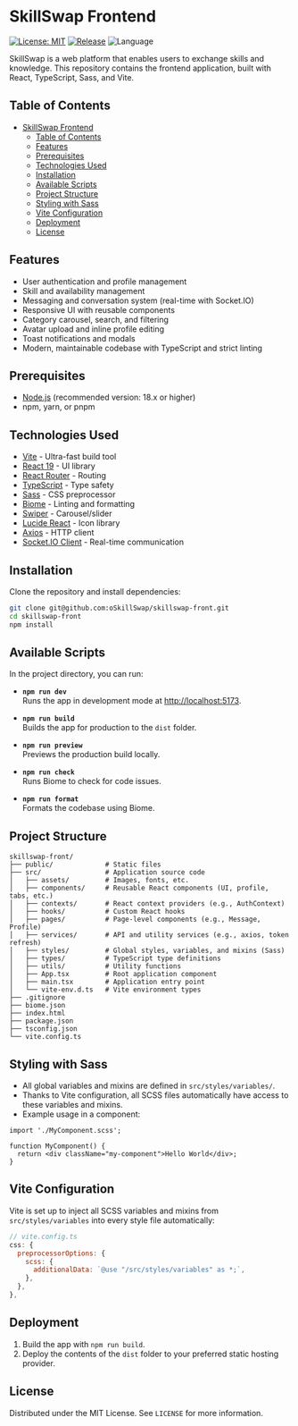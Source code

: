 # SkillSwap Frontend
[![License: MIT](https://img.shields.io/badge/License-MIT-yellow.svg)](LICENSE)
[![Release](https://img.shields.io/github/v/release/oSkillSwap/skillswap-front?color=blue&label=version)](https://github.com/oSkillSwap/skillswap-front/releases)
![Language](https://img.shields.io/github/languages/top/oSkillSwap/skillswap-front)

SkillSwap is a web platform that enables users to exchange skills and knowledge. This repository contains the frontend application, built with React, TypeScript, Sass, and Vite.

## Table of Contents

- [SkillSwap Frontend](#skillswap-frontend)
  - [Table of Contents](#table-of-contents)
  - [Features](#features)
  - [Prerequisites](#prerequisites)
  - [Technologies Used](#technologies-used)
  - [Installation](#installation)
  - [Available Scripts](#available-scripts)
  - [Project Structure](#project-structure)
  - [Styling with Sass](#styling-with-sass)
  - [Vite Configuration](#vite-configuration)
  - [Deployment](#deployment)
  - [License](#license)

## Features

- User authentication and profile management
- Skill and availability management
- Messaging and conversation system (real-time with Socket.IO)
- Responsive UI with reusable components
- Category carousel, search, and filtering
- Avatar upload and inline profile editing
- Toast notifications and modals
- Modern, maintainable codebase with TypeScript and strict linting

## Prerequisites

- [Node.js](https://nodejs.org/) (recommended version: 18.x or higher)
- npm, yarn, or pnpm

## Technologies Used

- [Vite](https://vitejs.dev/) - Ultra-fast build tool
- [React 19](https://react.dev/) - UI library
- [React Router](https://reactrouter.com/) - Routing
- [TypeScript](https://www.typescriptlang.org/) - Type safety
- [Sass](https://sass-lang.com/) - CSS preprocessor
- [Biome](https://biomejs.dev/) - Linting and formatting
- [Swiper](https://swiperjs.com/) - Carousel/slider
- [Lucide React](https://lucide.dev/) - Icon library
- [Axios](https://axios-http.com/) - HTTP client
- [Socket.IO Client](https://socket.io/docs/v4/client-api/) - Real-time communication

## Installation

Clone the repository and install dependencies:

```bash
git clone git@github.com:oSkillSwap/skillswap-front.git
cd skillswap-front
npm install
```

## Available Scripts

In the project directory, you can run:

- **`npm run dev`**  
  Runs the app in development mode at [http://localhost:5173](http://localhost:5173).

- **`npm run build`**  
  Builds the app for production to the `dist` folder.

- **`npm run preview`**  
  Previews the production build locally.

- **`npm run check`**  
  Runs Biome to check for code issues.

- **`npm run format`**  
  Formats the codebase using Biome.

## Project Structure

```
skillswap-front/
├── public/             # Static files
├── src/                # Application source code
│   ├── assets/         # Images, fonts, etc.
│   ├── components/     # Reusable React components (UI, profile, tabs, etc.)
│   ├── contexts/       # React context providers (e.g., AuthContext)
│   ├── hooks/          # Custom React hooks
│   ├── pages/          # Page-level components (e.g., Message, Profile)
│   ├── services/       # API and utility services (e.g., axios, token refresh)
│   ├── styles/         # Global styles, variables, and mixins (Sass)
│   ├── types/          # TypeScript type definitions
│   ├── utils/          # Utility functions
│   ├── App.tsx         # Root application component
│   ├── main.tsx        # Application entry point
│   └── vite-env.d.ts   # Vite environment types
├── .gitignore
├── biome.json
├── index.html
├── package.json
├── tsconfig.json
└── vite.config.ts
```

## Styling with Sass

- All global variables and mixins are defined in `src/styles/variables/`.
- Thanks to Vite configuration, all SCSS files automatically have access to these variables and mixins.
- Example usage in a component:

```tsx
import './MyComponent.scss';

function MyComponent() {
  return <div className="my-component">Hello World</div>;
}
```

## Vite Configuration

Vite is set up to inject all SCSS variables and mixins from `src/styles/variables` into every style file automatically:

```js
// vite.config.ts
css: {
  preprocessorOptions: {
    scss: {
      additionalData: `@use "/src/styles/variables" as *;`,
    },
  },
},
```

## Deployment

1. Build the app with `npm run build`.
2. Deploy the contents of the `dist` folder to your preferred static hosting provider.

## License

Distributed under the MIT License. See `LICENSE` for more information.